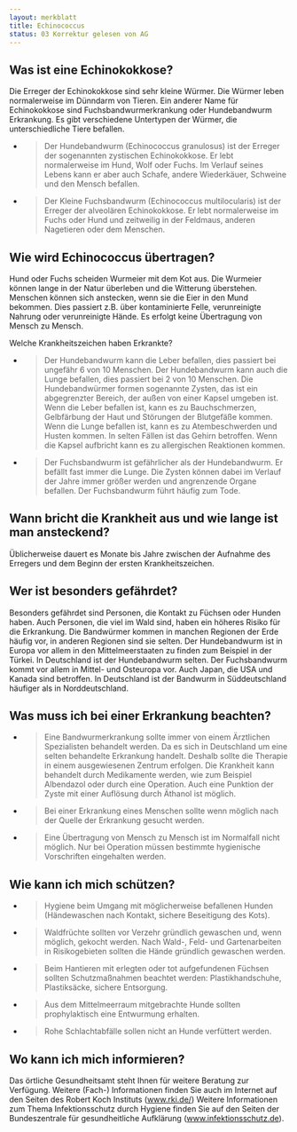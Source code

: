 ```yaml
---
layout: merkblatt
title: Echinococcus
status: 03 Korrektur gelesen von AG
---
```


 
## Was ist eine Echinokokkose?

Die Erreger der Echinokokkose sind sehr kleine Würmer. Die Würmer leben
normalerweise im Dünndarm von Tieren. Ein anderer Name für Echinokokkose
sind Fuchsbandwurmerkrankung oder Hundebandwurm Erkrankung. Es gibt
verschiedene Untertypen der Würmer, die unterschiedliche Tiere befallen.

  - > Der Hundebandwurm (Echinococcus granulosus) ist der Erreger der
    > sogenannten zystischen Echinokokkose. Er lebt normalerweise im
    > Hund, Wolf oder Fuchs. Im Verlauf seines Lebens kann er aber auch
    > Schafe, andere Wiederkäuer, Schweine und den Mensch befallen.

  - > Der Kleine Fuchsbandwurm (Echinococcus multilocularis) ist der
    > Erreger der alveolären Echinokokkose. Er lebt normalerweise im
    > Fuchs oder Hund und zeitweilig in der Feldmaus, anderen Nagetieren
    > oder dem Menschen.

## Wie wird Echinococcus übertragen?

Hund oder Fuchs scheiden Wurmeier mit dem Kot aus. Die Wurmeier können
lange in der Natur überleben und die Witterung überstehen. Menschen
können sich anstecken, wenn sie die Eier in den Mund bekommen. Dies
passiert z.B. über kontaminierte Felle, verunreinigte Nahrung oder
verunreinigte Hände. Es erfolgt keine Übertragung von Mensch zu Mensch.

Welche Krankheitszeichen haben Erkrankte?

  - > Der Hundebandwurm kann die Leber befallen, dies passiert bei
    > ungefähr 6 von 10 Menschen. Der Hundebandwurm kann auch die Lunge
    > befallen, dies passiert bei 2 von 10 Menschen. Die Hundebandwürmer
    > formen sogenannte Zysten, das ist ein abgegrenzter Bereich, der
    > außen von einer Kapsel umgeben ist. Wenn die Leber befallen ist,
    > kann es zu Bauchschmerzen, Gelbfärbung der Haut und Störungen der
    > Blutgefäße kommen. Wenn die Lunge befallen ist, kann es zu
    > Atembeschwerden und Husten kommen. In selten Fällen ist das Gehirn
    > betroffen. Wenn die Kapsel aufbricht kann es zu allergischen
    > Reaktionen kommen.

  - > Der Fuchsbandwurm ist gefährlicher als der Hundebandwurm. Er
    > befällt fast immer die Lunge. Die Zysten können dabei im Verlauf
    > der Jahre immer größer werden und angrenzende Organe befallen. Der
    > Fuchsbandwurm führt häufig zum Tode.

## Wann bricht die Krankheit aus und wie lange ist man ansteckend?

Üblicherweise dauert es Monate bis Jahre zwischen der Aufnahme des
Erregers und dem Beginn der ersten Krankheitszeichen.

## Wer ist besonders gefährdet?

Besonders gefährdet sind Personen, die Kontakt zu Füchsen oder Hunden
haben. Auch Personen, die viel im Wald sind, haben ein höheres Risiko
für die Erkrankung. Die Bandwürmer kommen in manchen Regionen der Erde
häufig vor, in anderen Regionen sind sie selten. Der Hundebandwurm ist
in Europa vor allem in den Mittelmeerstaaten zu finden zum Beispiel in
der Türkei. In Deutschland ist der Hundebandwurm selten. Der
Fuchsbandwurm kommt vor allem in Mittel- und Osteuropa vor. Auch Japan,
die USA und Kanada sind betroffen. In Deutschland ist der Bandwurm in
Süddeutschland häufiger als in Norddeutschland.

## Was muss ich bei einer Erkrankung beachten?

  - > Eine Bandwurmerkrankung sollte immer von einem Ärztlichen
    > Spezialisten behandelt werden. Da es sich in Deutschland um eine
    > selten behandelte Erkrankung handelt. Deshalb sollte die Therapie
    > in einem ausgewiesenen Zentrum erfolgen. Die Krankheit kann
    > behandelt durch Medikamente werden, wie zum Beispiel Albendazol
    > oder durch eine Operation. Auch eine Punktion der Zyste mit einer
    > Auflösung durch Äthanol ist möglich.

  - > Bei einer Erkrankung eines Menschen sollte wenn möglich nach der
    > Quelle der Erkrankung gesucht werden.

  - > Eine Übertragung von Mensch zu Mensch ist im Normalfall nicht
    > möglich. Nur bei Operation müssen bestimmte hygienische
    > Vorschriften eingehalten werden.

## Wie kann ich mich schützen?

  - > Hygiene beim Umgang mit möglicherweise befallenen Hunden
    > (Händewaschen nach Kontakt, sichere Beseitigung des Kots).

  - > Waldfrüchte sollten vor Verzehr gründlich gewaschen und, wenn
    > möglich, gekocht werden. Nach Wald-, Feld- und Gartenarbeiten in
    > Risikogebieten sollten die Hände gründlich gewaschen werden.

  - > Beim Hantieren mit erlegten oder tot aufgefundenen Füchsen sollten
    > Schutzmaßnahmen beachtet werden: Plastikhandschuhe, Plastiksäcke,
    > sichere Entsorgung.

  - > Aus dem Mittelmeerraum mitgebrachte Hunde sollten prophylaktisch
    > eine Entwurmung erhalten.

  - > Rohe Schlachtabfälle sollen nicht an Hunde verfüttert werden.

## Wo kann ich mich informieren?

Das örtliche Gesundheitsamt steht Ihnen für weitere Beratung zur
Verfügung. Weitere (Fach-) Informationen finden Sie auch im Internet
auf den Seiten des Robert Koch Instituts
([<span class="underline">www.rki.de/</span>](http://www.rki.de/))
Weitere Informationen zum Thema Infektionsschutz durch Hygiene finden
Sie auf den Seiten der Bundeszentrale für gesundheitliche Aufklärung
(www.infektionsschutz.de).

